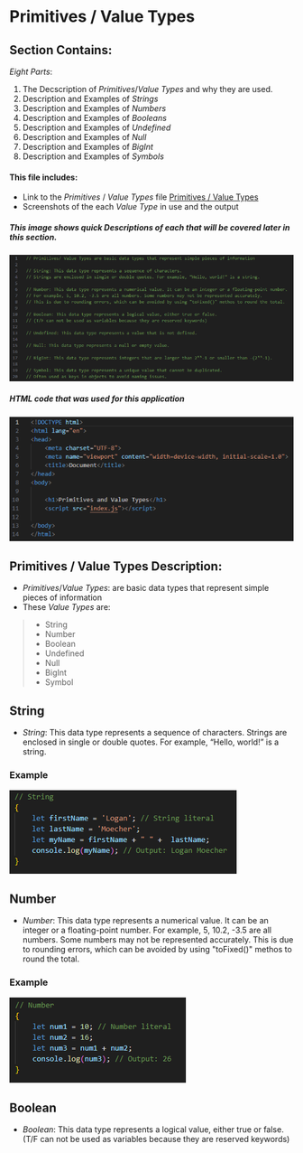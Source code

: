 # Primitives / Value Types

## Section Contains:

*Eight Parts*:

1. The Decscription of *Primitives*/*Value Types* and why they are used.
2. Description and Examples of *Strings*
2. Description and Examples of *Numbers*
2. Description and Examples of *Booleans*
2. Description and Examples of *Undefined*
2. Description and Examples of *Null*
2. Description and Examples of *BigInt*
2. Description and Examples of *Symbols*

#### This file includes:

* Link to the *Primitives* / *Value Types* file [Primitives / Value Types](primitives_value_types_code/index.js "Primitives / Value Types file")
* Screenshots of the each *Value Type* in use and the output

##### This image shows quick Descriptions of each that will be covered later in this section.

![Value Types IMG 1](img/value_types_img_1.PNG "Value Types IMG 1")

##### *HTML* code that was used for this application

![HTML code IMG 1](img/value_types_img_2.PNG "HTML code IMG 1")

## Primitives / Value Types Description:

* *Primitives*/*Value Types*: are basic data types that represent simple pieces of information
* These *Value Types* are:
> * String
> * Number
> * Boolean
> * Undefined
> * Null
> * BigInt
> * Symbol

## String

* *String*: This data type represents a sequence of characters. Strings are enclosed in single or double quotes. For example, “Hello, world!” is a string.

### Example

![String IMG 1](img/strings_img_1.PNG "String IMG 1")

## Number 

* *Number*: This data type represents a numerical value. It can be an integer or a floating-point number. For example, 5, 10.2, -3.5 are all numbers. Some numbers may not be represented accurately. This is due to rounding errors, which can be avoided by using "toFixed()" methos to round the total.

### Example

![Number IMG 1](img/numbers_img_1.PNG "Number IMG 1")

## Boolean

* *Boolean*: This data type represents a logical value, either true or false. (T/F can not be used as variables because they are reserved keywords)

 




